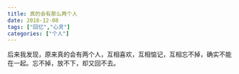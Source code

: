 ```yaml
---
title: 真的会有那么两个人
date: 2018-12-08
tags: ["回忆","心灵"]
categories: ["个人"]
---
```


后来我发现，原来真的会有两个人，互相喜欢，互相惦记，互相忘不掉，确实不能在一起。忘不掉，放不下，却又回不去。